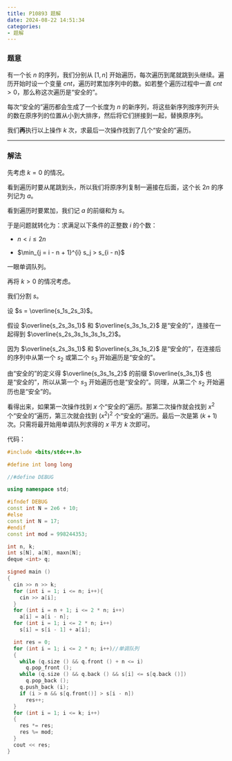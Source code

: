 ```yaml
---
title: P10893 题解
date: 2024-08-22 14:51:34
categories:
- 题解
---
```


### 题意

有一个长 $n$ 的序列，我们分别从 $[1, n]$ 开始遍历，每次遍历到尾就跳到头继续。遍历开始时设一个变量 $cnt$，遍历时累加序列中的数。如若整个遍历过程中一直 $cnt > 0$，那么称这次遍历是“安全的”。

每次“安全的”遍历都会生成了一个长度为 $n$ 的新序列，将这些新序列按序列开头的数在原序列的位置从小到大排序，然后将它们拼接到一起，替换原序列。

我们**再**执行以上操作 $k$ 次，求最后一次操作找到了几个“安全的”遍历。

<!--more-->
---

### 解法

先考虑 $k = 0$ 的情况。

看到遍历时要从尾跳到头，所以我们将原序列复制一遍接在后面，这个长 $2n$ 的序列记为 $a$。

看到遍历时要累加，我们记 $a$ 的前缀和为 $s$。

于是问题就转化为：求满足以下条件的正整数 $i$ 的个数：

- $n < i \le 2n$

- $\min_{j = i - n + 1}^{i} s_j > s_{i - n}$

一眼单调队列。

再将 $k > 0$ 的情况考虑。

我们分割 $s$。

设 $s = \overline{s_1s_2s_3}$。

假设 $\overline{s_2s_3s_1}$ 和 $\overline{s_3s_1s_2}$ 是“安全的”，连接在一起得到 $\overline{s_2s_3s_1s_3s_1s_2}$。

因为 $\overline{s_2s_3s_1}$ 和 $\overline{s_3s_1s_2}$ 是“安全的”，在连接后的序列中从第一个 $s_2$ 或第二个 $s_3$ 开始遍历是“安全的”。

由“安全的”的定义得 $\overline{s_3s_1s_2}$ 的前缀 $\overline{s_3s_1}$ 也是“安全的”，所以从第一个 $s_3$ 开始遍历也是“安全的”。同理，从第二个 $s_2$ 开始遍历也是“安全”的。

看得出来，如果第一次操作找到 $x$ 个“安全的”遍历。那第二次操作就会找到 $x^2$ 个“安全的”遍历，第三次就会找到 $(x^2)^2$ 个“安全的”遍历。最后一次是第 $(k + 1)$ 次。只需将最开始用单调队列求得的 $x$ 平方 $k$ 次即可。

代码：

```cpp
#include <bits/stdc++.h>

#define int long long

//#define DEBUG

using namespace std;

#ifndef DEBUG
const int N = 2e6 + 10;
#else
const int N = 17;
#endif
const int mod = 998244353;

int n, k;
int s[N], a[N], maxn[N];
deque <int> q;

signed main ()
{
  cin >> n >> k;
  for (int i = 1; i <= n; i++){
    cin >> a[i];
  }
  for (int i = n + 1; i <= 2 * n; i++)
    a[i] = a[i - n];
  for (int i = 1; i <= 2 * n; i++)
    s[i] = s[i - 1] + a[i];

  int res = 0;
  for (int i = 1; i <= 2 * n; i++)//单调队列
  {
    while (q.size () && q.front () + n <= i)
      q.pop_front ();
    while (q.size () && q.back () && s[i] <= s[q.back ()])
      q.pop_back ();
    q.push_back (i);
    if (i > n && s[q.front()] > s[i - n])
      res++;
  }
  for (int i = 1; i <= k; i++)
  {
    res *= res;
    res %= mod;
  }
  cout << res;
}
```
